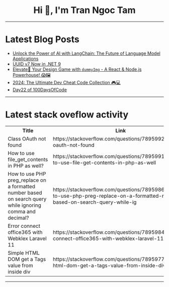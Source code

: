 <h1 align="center">Hi 👋, I'm Tran Ngoc Tam</h1>

---

# Latest Blog Posts 
<!-- BLOG-POST-LIST:START -->
- [Unlock the Power of AI with LangChain: The Future of Language Model Applications](https://dev.to/ankush_mahore/unlock-the-power-of-ai-with-langchain-the-future-of-language-model-applications-2nnf)
- [UUID v7 Now in .NET 9](https://dev.to/islamnabil/uuid-v7-now-in-net-9-1p85)
- [Elevate🚀 Your Design Game with `dummyImg` - A React &amp; Node.js Powerhouse! 😱🖼️](https://dev.to/dharamgfx/elevate-your-design-game-with-dummyimg-a-react-nodejs-powerhouse-1c0h)
- [2024: The Ultimate Dev Cheat Code Collection 🎮💻](https://dev.to/lokesh_singh/2024-the-ultimate-dev-cheat-code-collection-cpl)
- [Day22 of 100DaysOfCode](https://dev.to/koichiarai/day22-of-100daysofcode-4hfb)
<!-- BLOG-POST-LIST:END -->

---

# Latest stack oveflow activity
<table>
  <tr><th>Title</th><th>Link</th></tr>
  <!-- STACKOVERFLOW:START --><tr><td>Class OAuth not found</td><td>https://stackoverflow.com/questions/78959926/class-oauth-not-found</td></tr><tr><td>How to use file_get_contents in PHP as well?</td><td>https://stackoverflow.com/questions/78959917/how-to-use-file-get-contents-in-php-as-well</td></tr><tr><td>How to use PHP preg_replace on a formatted number based on search query while ignoring comma and decimal?</td><td>https://stackoverflow.com/questions/78959860/how-to-use-php-preg-replace-on-a-formatted-number-based-on-search-query-while-ig</td></tr><tr><td>Error connect office365 with Webklex Laravel 11</td><td>https://stackoverflow.com/questions/78959844/error-connect-office365-with-webklex-laravel-11</td></tr><tr><td>Simple HTML DOM get a Tags value from inside div</td><td>https://stackoverflow.com/questions/78959778/simple-html-dom-get-a-tags-value-from-inside-div</td></tr><!-- STACKOVERFLOW:END -->
</table>

---


